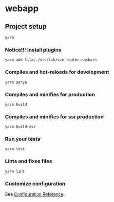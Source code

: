 # webapp

## Project setup

```
yarn
```

### Notice!!! Install plugins

```
yarn add file:./src/lib/vue-router-nashorn
```

### Compiles and hot-reloads for development
```
yarn serve
```

### Compiles and minifies for production
```
yarn build
```

### Compiles and minifies for ssr production
```
yarn build:ssr
```

### Run your tests
```
yarn test
```

### Lints and fixes files
```
yarn lint
```

### Customize configuration
See [Configuration Reference](https://cli.vuejs.org/config/).
